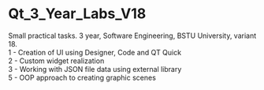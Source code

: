 # Qt_3_Year_Labs_V18
Small practical tasks. 3 year, Software Engineering, BSTU University, variant 18.  
1 - Creation of UI using Designer, Code and QT Quick  
2 - Custom widget realization  
3 - Working with JSON file data using external library  
5 - OOP approach to creating graphic scenes  
